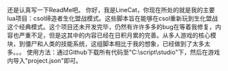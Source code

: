 还是认真写一下ReadMe吧。
你好，我是LineCat，你现在所处的就是我的主要lua项目：csol缔造者生化盟战模式。这些脚本旨在能够在csol重新玩到生化盟战这个经典模式。这个项目还未开发完毕，仍然有许许多多的bug在等着我修复，内容也严重不足，但是这其中的内容已经在日积月累的完善。从多人游戏的核心模块，到僵尸和人类的技能系统，这组脚本相比于我的想象，已经做到了太多太多。。。
使用方法：通过Github下载所有代码至"C:\script\studio"下，然后在游戏内导入"project.json"即可。
